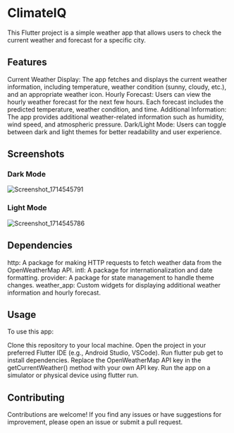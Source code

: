 # ClimateIQ 

This Flutter project is a simple weather app that allows users to check the current weather and forecast for a specific city.

## Features
Current Weather Display: The app fetches and displays the current weather information, including temperature, weather condition (sunny, cloudy, etc.), and an appropriate weather icon.
Hourly Forecast: Users can view the hourly weather forecast for the next few hours. Each forecast includes the predicted temperature, weather condition, and time.
Additional Information: The app provides additional weather-related information such as humidity, wind speed, and atmospheric pressure.
Dark/Light Mode: Users can toggle between dark and light themes for better readability and user experience.

## Screenshots
### Dark Mode
![Screenshot_1714545791](https://github.com/VedantS28/weather_app_flutter/assets/162162564/d5453e6b-9a5e-45df-a037-9aeca0778892)

### Light Mode
![Screenshot_1714545786](https://github.com/VedantS28/weather_app_flutter/assets/162162564/3dfc5b3d-1f20-44a2-b467-9ffb350ec8cf)


## Dependencies
http: A package for making HTTP requests to fetch weather data from the OpenWeatherMap API.
intl: A package for internationalization and date formatting.
provider: A package for state management to handle theme changes.
weather_app: Custom widgets for displaying additional weather information and hourly forecast.

## Usage
To use this app:

Clone this repository to your local machine.
Open the project in your preferred Flutter IDE (e.g., Android Studio, VSCode).
Run flutter pub get to install dependencies.
Replace the OpenWeatherMap API key in the getCurrentWeather() method with your own API key.
Run the app on a simulator or physical device using flutter run.

## Contributing
Contributions are welcome! If you find any issues or have suggestions for improvement, please open an issue or submit a pull request.
